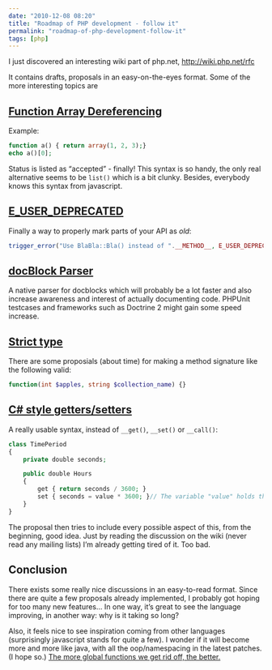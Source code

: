 ```yaml
---
date: "2010-12-08 08:20"
title: "Roadmap of PHP development - follow it"
permalink: "roadmap-of-php-development-follow-it"
tags: [php]
---
```


I just discovered an interesting wiki part of php.net, http://wiki.php.net/rfc

It contains drafts, proposals in an easy-on-the-eyes format. Some of the more interesting topics are

## [Function Array Dereferencing](http://wiki.php.net/rfc/functionarraydereferencing)
Example:

```php
function a() { return array(1, 2, 3);}
echo a()[0];
```

Status is listed as “accepted” - finally! This syntax is so handy, the only real alternative seems to be <code>list()</code> which is a bit clunky. Besides, everybody knows this syntax from javascript.

## [E_USER_DEPRECATED](http://wiki.php.net/rfc/e-user-deprecated-warning)
Finally a way to properly mark parts of your API as <em>old</em>:

```php
trigger_error("Use BlaBla::Bla() instead of ".__METHOD__, E_USER_DEPRECATED);
```

## [docBlock Parser](http://wiki.php.net/rfc/docblockparser)
A native parser for docblocks which will probably be a lot faster and also increase awareness and interest of actually documenting code. PHPUnit testcases and frameworks such as Doctrine 2 might gain some speed increase.

## [Strict type](http://wiki.php.net/rfc/typechecking)
There are some proposials (about time) for making a method signature like the following valid:

```php
function(int $apples, string $collection_name) {}
```

## [C# style getters/setters](http://wiki.php.net/rfc/propertygetsetsyntax)
A really usable syntax, instead of `__get()`, `__set()` or `__call()`:

```php
class TimePeriod
{
    private double seconds;

    public double Hours
    {
        get { return seconds / 3600; }
        set { seconds = value * 3600; }// The variable "value" holds the incoming value to be "set"
    }
}
```

The proposal then tries to include every possible aspect of this, from the beginning, good idea. Just by reading the discussion on the wiki (never read any mailing lists) I’m already getting tired of it. Too bad.

## Conclusion

There exists some really nice discussions in an easy-to-read format. Since there are quite a few proposals already implemented, I probably got hoping for too many new features… In one way, it’s great to see the language improving, in another way: why is it taking so long?

Also, it feels nice to see inspiration coming from other languages (surprisingly javascript stands for quite a few). I wonder if it will become more and more like java, with all the oop/namespacing in the latest patches. (I hope so.) [The more global functions we get rid off, the better.](/global-code-sucks-php-has-5468-global-functions/)